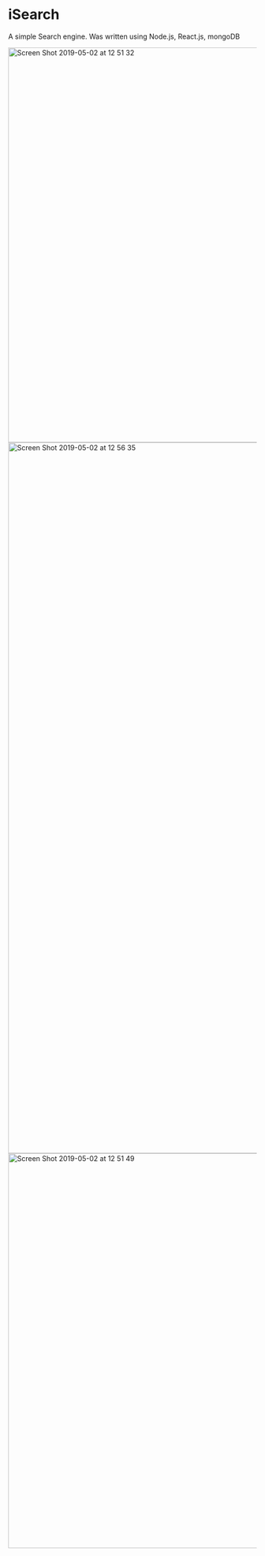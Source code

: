 # iSearch
A simple Search engine. Was written using Node.js, React.js, mongoDB


<img width="800" alt="Screen Shot 2019-05-02 at 12 51 32" src="https://user-images.githubusercontent.com/37538597/57067989-25d61180-6cd9-11e9-8dfc-1c05169938f9.png">


<img width="1440" alt="Screen Shot 2019-05-02 at 12 56 35" src="https://user-images.githubusercontent.com/37538597/57068228-c88e9000-6cd9-11e9-8a09-e04bfe630aca.png">


<img width="800" alt="Screen Shot 2019-05-02 at 12 51 49" src="https://user-images.githubusercontent.com/37538597/57067992-25d61180-6cd9-11e9-9e50-6aef7ca04089.png">
